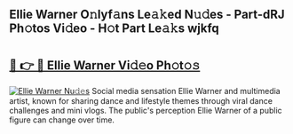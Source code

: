 ## Ellie Warner O𝚗lyf𝚊ns Le𝚊𝚔ed N𝚞𝚍es - Part-dRJ Ph𝚘tos Vi𝚍eo - H𝚘t Part Le𝚊𝚔s wjkfq

# <h2><a href="http://hf1oqt.feru.top/?c=Ellie+Warner">🔗 👉 🔴 Ellie Warner Vi𝚍𝚎o Ph𝚘t𝚘𝚜</a></h2>

[![Ellie Warner Nu𝚍𝚎s](https://i.imgur.com/0TWrTi3.gif)](http://hf1oqt.feru.top/?c=Ellie+Warner)
Social media sensation Ellie Warner and multimedia artist, known for sharing dance and lifestyle themes through viral dance challenges and mini vlogs. The public's perception Ellie Warner of a public figure can change over time. 
